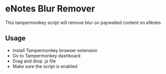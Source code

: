 # eNotes Blur Remover
This tampermonkey script will remove blur on paywalled content on eNotes

## Usage  
- Install Tampermonkey browser extension  
- Go to Tampermonkey dashboard  
- Drag and drop .js file  
- Make sure the script is enabled
